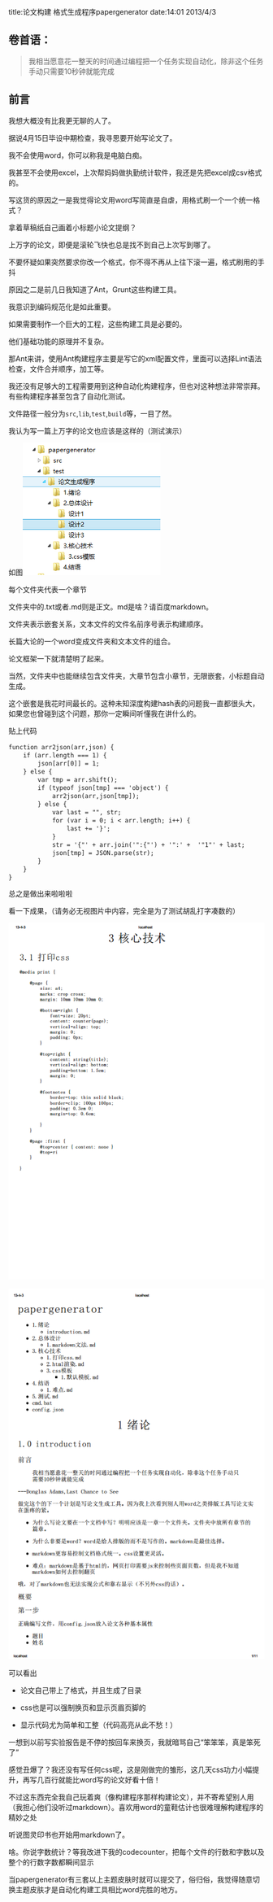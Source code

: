 title:论文构建 格式生成程序papergenerator
date:14:01 2013/4/3

卷首语：
------------------

 > 我相当愿意花一整天的时间通过编程把一个任务实现自动化，除非这个任务手动只需要10秒钟就能完成 					

前言
----------------

我想大概没有比我更无聊的人了。

据说4月15日毕设中期检查，我寻思要开始写论文了。

我不会使用word，你可以称我是电脑白痴。

我甚至不会使用excel，上次帮妈妈做执勤统计软件，我还是先把excel成csv格式的。

写这货的原因之一是我觉得论文用word写简直是自虐，用格式刷一个一个统一格式？

拿着草稿纸自己画着小标题小论文提纲？

上万字的论文，即便是滚轮飞快也总是找不到自己上次写到哪了。

不要怀疑如果突然要求你改一个格式，你不得不再从上往下滚一遍，格式刷用的手抖

原因之二是前几日我知道了Ant，Grunt这些构建工具。

我意识到编码规范化是如此重要。

如果需要制作一个巨大的工程，这些构建工具是必要的。

他们基础功能的原理并不复杂。

那Ant来讲，使用Ant构建程序主要是写它的xml配置文件，里面可以选择Lint语法检查，文件合并顺序，加工等。

我还没有足够大的工程需要用到这种自动化构建程序，但也对这种想法非常崇拜。有些构建程序甚至包含了自动化测试。

文件路径一般分为`src`,`lib`,`test`,`build`等，一目了然。

我认为写一篇上万字的论文也应该是这样的（测试演示）

如图![paper4](paper4.png)

每个文件夹代表一个章节

文件夹中的.txt或者.md则是正文。md是啥？请百度markdown。

文件夹表示嵌套关系，文本文件的文件名前序号表示构建顺序。

长篇大论的一个word变成文件夹和文本文件的组合。

论文框架一下就清楚明了起来。

当然，文件夹中也能继续包含文件夹，大章节包含小章节，无限嵌套，小标题自动生成。

这个嵌套是我花时间最长的。这种未知深度构建hash表的问题我一直都很头大，如果您也曾碰到这个问题，那你一定瞬间听懂我在讲什么的。

贴上代码

	function arr2json(arr,json) {	    
	    if (arr.length === 1) {	
	        json[arr[0]] = 1;	
	    } else {	
	        var tmp = arr.shift();	
	        if (typeof json[tmp] === 'object') {	
	            arr2json(arr,json[tmp]);	
	        } else {	
	            var last = "", str;
	            for (var i = 0; i < arr.length; i++) {	
	                last += '}';	
	            }
	            str = '{"' + arr.join('":{"') + '":' +  '"1"' + last;
	            json[tmp] = JSON.parse(str);	
	        }
	    }	    
	}


总之是做出来啦啦啦

看一下成果，（请务必无视图片中内容，完全是为了测试胡乱打字凑数的）

![paper2](paper2.png)

![paper1](paper1.png)

可以看出

+ 论文自己带上了格式，并且生成了目录

+ css也是可以强制换页和显示页眉页脚的

+ 显示代码尤为简单和工整（代码高亮从此不愁！）

一想到以前写实验报告是不停的按回车来换页，我就暗骂自己“笨笨笨，真是笨死了”

感觉丑爆了？我还没有写任何css呢，这是刚做完的雏形，这几天css功力小幅提升，再写几百行就能比word写的论文好看十倍！

不过这东西完全我自己玩着爽（像构建程序那样构建论文），并不寄希望别人用（我担心他们没听过markdown）。喜欢用word的童鞋估计也很难理解构建程序的精妙之处

听说图灵印书也开始用markdown了。

啥。你说字数统计？等我改进下我的codecounter，把每个文件的行数和字数以及整个的行数字数都瞬间显示

当papergenerator有三套以上主题皮肤时就可以提交了，俗归俗，我觉得随意切换主题皮肤才是自动化构建工具相比word完胜的地方。






